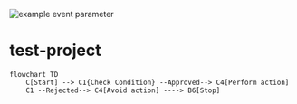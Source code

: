 ![example event parameter](https://github.com/negiDharmendra/test-project/blob/main/.github/workflows/python-app.yml/badge.svg?event=push)

# test-project


```mermaid
flowchart TD
    C[Start] --> C1{Check Condition} --Approved--> C4[Perform action]
    C1 --Rejected--> C4[Avoid action] ----> B6[Stop]

```
